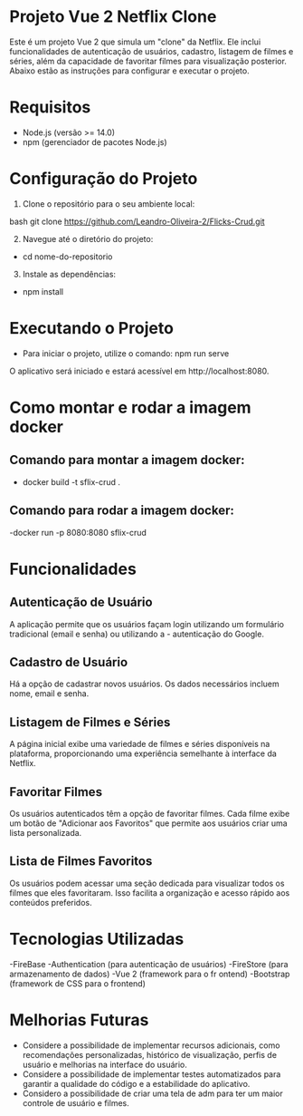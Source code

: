 # Projeto Vue 2 Netflix Clone

Este é um projeto Vue 2 que simula um "clone" da Netflix. Ele inclui funcionalidades de autenticação de usuários, cadastro, listagem de filmes e séries, além da capacidade de favoritar filmes para visualização posterior. Abaixo estão as instruções para configurar e executar o projeto.

# Requisitos

- Node.js (versão >= 14.0)
- npm (gerenciador de pacotes Node.js)

# Configuração do Projeto

1. Clone o repositório para o seu ambiente local:

bash
git clone https://github.com/Leandro-Oliveira-2/Flicks-Crud.git

2. Navegue até o diretório do projeto:
- cd nome-do-repositorio

3. Instale as dependências:
- npm install

# Executando o Projeto
- Para iniciar o projeto, utilize o comando: 
   npm run serve 

O aplicativo será iniciado e estará acessível em http://localhost:8080.

# Como montar e rodar a imagem docker

## Comando para montar a imagem docker: 
- docker build -t sflix-crud .

## Comando para rodar a imagem docker:
-docker run -p 8080:8080 sflix-crud

# Funcionalidades

## Autenticação de Usuário
A aplicação permite que os usuários façam login utilizando um formulário tradicional (email e senha) ou utilizando a - autenticação do Google.

## Cadastro de Usuário
Há a opção de cadastrar novos usuários. Os dados necessários incluem nome, email e senha.

## Listagem de Filmes e Séries
A página inicial exibe uma variedade de filmes e séries disponíveis na plataforma, proporcionando uma experiência semelhante à interface da Netflix.

## Favoritar Filmes
Os usuários autenticados têm a opção de favoritar filmes. Cada filme exibe um botão de "Adicionar aos Favoritos" que permite aos usuários criar uma lista personalizada.

## Lista de Filmes Favoritos
Os usuários podem acessar uma seção dedicada para visualizar todos os filmes que eles favoritaram. Isso facilita a organização e acesso rápido aos conteúdos preferidos.

# Tecnologias Utilizadas
-FireBase 
-Authentication (para autenticação de usuários)
-FireStore (para armazenamento de dados)
-Vue 2 (framework para o fr ontend)
-Bootstrap (framework de CSS para o frontend)

# Melhorias Futuras
- Considere a possibilidade de implementar recursos adicionais, como recomendações personalizadas, histórico de visualização, perfis de usuário e melhorias na interface do usuário.
- Considere a possibilidade de implementar testes automatizados para garantir a qualidade do código e a estabilidade do aplicativo.
- Considero a possibilidade de criar uma tela de adm para ter um maior controle de usuário e filmes.

